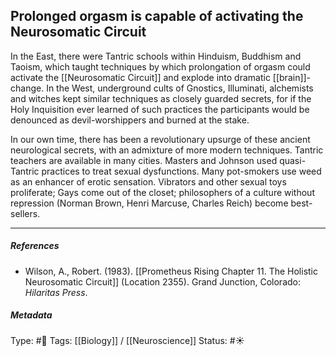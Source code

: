 ## Prolonged orgasm is capable of activating the Neurosomatic Circuit  # 

In the East, there were Tantric schools within Hinduism, Buddhism and Taoism, which taught techniques by which prolongation of orgasm could activate the [[Neurosomatic Circuit]] and explode into dramatic [[brain]]-change. In the West, underground cults of Gnostics, Illuminati, alchemists and witches kept similar techniques as closely guarded secrets, for if the Holy Inquisition ever learned of such practices the participants would be denounced as devil-worshippers and burned at the stake.

In our own time, there has been a revolutionary upsurge of these ancient neurological secrets, with an admixture of more modern techniques. Tantric teachers are available in many cities. Masters and Johnson used quasi-Tantric practices to treat sexual dysfunctions. Many pot-smokers use weed as an enhancer of erotic sensation. Vibrators and other sexual toys proliferate; Gays come out of the closet; philosophers of a culture without repression (Norman Brown, Henri Marcuse, Charles Reich) become best-sellers.

___

##### References

- Wilson, A., Robert. (1983). [[Prometheus Rising Chapter 11. The Holistic Neurosomatic Circuit]] (Location 2355). Grand Junction, Colorado: _Hilaritas Press_.

##### Metadata

Type: #🔴 
Tags: [[Biology]] / [[Neuroscience]] 
Status: #☀️ 